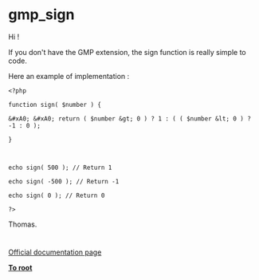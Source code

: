 # gmp_sign





Hi !



If you don&apos;t have the GMP extension, the sign function is really simple to code.

Here an example of implementation :





```
<?php

function sign( $number ) {

&#xA0; &#xA0; return ( $number &gt; 0 ) ? 1 : ( ( $number &lt; 0 ) ? -1 : 0 );

}



echo sign( 500 ); // Return 1

echo sign( -500 ); // Return -1

echo sign( 0 ); // Return 0

?>
```




Thomas.

  

#

[Official documentation page](https://www.php.net/manual/en/function.gmp-sign.php)

**[To root](/README.md)**